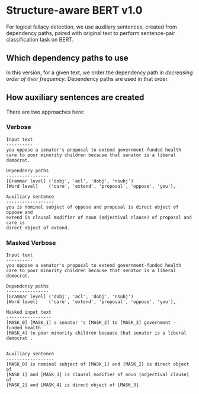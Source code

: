 # Structure-aware BERT v1.0

For logical fallacy detection, we use auxiliary sentences, created from
dependency paths, paired with original text to perform sentence-pair
classification task on BERT.

## Which dependency paths to use

In this version, for a given text, we order the dependency path in *decreasing
order of their frequency*. Dependency paths are used in that order.

## How auxiliary sentences are created

There are two approaches here:

### Verbose

```
Input text
----------
you oppose a senator's proposal to extend government-funded health 
care to poor minority children because that senator is a liberal democrat.

Dependency paths
----------------
[Grammar level] ('dobj', 'acl', 'dobj', 'nsubj')
[Word level]    ('care', 'extend', 'proposal', 'oppose', 'you'),

Auxiliary sentence
------------------
you is nominal subject of oppose and proposal is direct object of oppose and 
extend is clausal modifier of noun (adjectival clause) of proposal and care is 
direct object of extend.
```

### Masked Verbose

```
Input text
----------
you oppose a senator's proposal to extend government-funded health 
care to poor minority children because that senator is a liberal democrat.

Dependency paths
----------------
[Grammar level] ('dobj', 'acl', 'dobj', 'nsubj')
[Word level]    ('care', 'extend', 'proposal', 'oppose', 'you'),

Masked input text
-----------------
[MASK_0] [MASK_1] a senator 's [MASK_2] to [MASK_3] government - funded health 
[MASK_4] to poor minority children because that senator is a liberal democrat .


Auxiliary sentence
------------------
[MASK_0] is nominal subject of [MASK_1] and [MASK_2] is direct object of 
[MASK_1] and [MASK_3] is clausal modifier of noun (adjectival clause) of 
[MASK_2] and [MASK_4] is direct object of [MASK_3].
```